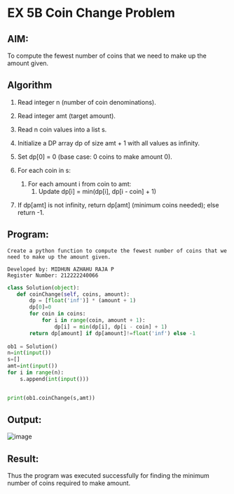 # EX 5B Coin Change Problem
## AIM:
To compute the fewest number of coins that we need to make up the amount given.


## Algorithm
1. Read integer n (number of coin denominations).

2. Read integer amt (target amount).

3. Read n coin values into a list s.

4. Initialize a DP array dp of size amt + 1 with all values as infinity.

5. Set dp[0] = 0 (base case: 0 coins to make amount 0).

6. For each coin in s:
   1. For each amount i from coin to amt:
      1. Update dp[i] = min(dp[i], dp[i - coin] + 1)

7. If dp[amt] is not infinity, return dp[amt] (minimum coins needed); else return -1.

## Program:
```
Create a python function to compute the fewest number of coins that we need to make up the amount given.

Developed by: MIDHUN AZHAHU RAJA P
Register Number: 212222240066

```
```python
class Solution(object):
   def coinChange(self, coins, amount):
       dp = [float('inf')] * (amount + 1)
       dp[0]=0
       for coin in coins:
           for i in range(coin, amount + 1):
               dp[i] = min(dp[i], dp[i - coin] + 1)
       return dp[amount] if dp[amount]!=float('inf') else -1
      
ob1 = Solution()
n=int(input())
s=[]
amt=int(input())
for i in range(n):
    s.append(int(input()))


print(ob1.coinChange(s,amt))
```

## Output:

![image](https://github.com/user-attachments/assets/554d3909-c4e6-4be8-876d-8cf60418d1f0)


## Result:
Thus the program was executed successfully for finding the minimum number of coins required to make amount.
